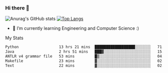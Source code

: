 ### Hi there 👋

![Anurag's GitHub stats](https://github-readme-stats.vercel.app/api?username=MatteoIorio11&show_icons=true&theme=dark) 
[![Top Langs](https://github-readme-stats.vercel.app/api/top-langs/?username=MatteoIorio11&theme=dark)](https://github.com/MatteoIorio11/github-readme-stats)

- 🌱 I’m currently learning Engineering and Computer Science :)

<!--
**MatteoIorio11/MatteoIorio11** is a ✨ _special_ ✨ repository because its `README.md` (this file) appears on your GitHub profile.

Here are some ideas to get you started:

- 🔭 I’m currently working on ...
- 🌱 I’m currently learning ...
- 👯 I’m looking to collaborate on ...
- 🤔 I’m looking for help with ...
- 💬 Ask me about ...
- 📫 How to reach me: ...
- 😄 Pronouns: ...
- ⚡ Fun fact: ...
-->
My Stats
<!--START_SECTION:waka-->

```txt
Python                  13 hrs 21 mins  ██████████████████░░░░░░░   71.50 %
Java                    2 hrs 51 mins   ███▓░░░░░░░░░░░░░░░░░░░░░   15.28 %
ANTLR v4 grammar file   53 mins         █▒░░░░░░░░░░░░░░░░░░░░░░░   04.79 %
Makefile                23 mins         ▓░░░░░░░░░░░░░░░░░░░░░░░░   02.06 %
Text                    22 mins         ▓░░░░░░░░░░░░░░░░░░░░░░░░   02.01 %
```

<!--END_SECTION:waka-->
